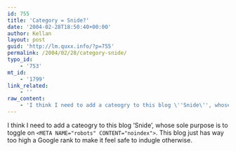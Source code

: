 ```yaml
---
id: 755
title: 'Category = Snide?'
date: '2004-02-28T18:50:40+00:00'
author: Kellan
layout: post
guid: 'http://lm.quxx.info/?p=755'
permalink: /2004/02/28/category-snide/
typo_id:
    - '753'
mt_id:
    - '1799'
link_related:
    - ''
raw_content:
    - 'I think I need to add a cateogry to this blog \''Snide\'', whose sole purpose is to toggle on <code>&lt;META NAME=\"robots\" CONTENT=\"noindex\"&gt;</code>.  This blog just has way too high a Google rank to make it feel safe to indugle otherwise.'
---
```


I think I need to add a cateogry to this blog ‘Snide’, whose sole purpose is to toggle on `<META NAME="robots" CONTENT="noindex">`. This blog just has way too high a Google rank to make it feel safe to indugle otherwise.